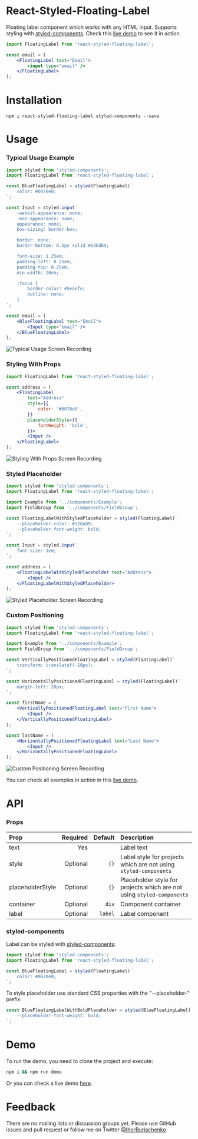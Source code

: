 React-Styled-Floating-Label
===========================
Floating label component which works with any HTML input. Supports styling with [styled-components](https://styled-components.com). Check this [live demo](http://ihor.burlachenko.com/open-source/react-styled-floating-label-demo/) to see it in action.

```jsx
import FloatingLabel from 'react-styled-floating-label';

const email = (
    <FloatingLabel text="Email">
        <input type="email" />
    </FloatingLabel>
);
```

Installation
============
`npm i react-styled-floating-label styled-components --save`


Usage
=====

### Typical Usage Example

```jsx
import styled from 'styled-components';
import FloatingLabel from 'react-styled-floating-label';

const BlueFloatingLabel = styled(FloatingLabel)`
    color: #0070e0;
`;

const Input = styled.input`
    -webkit-appearance: none;
    -moz-appearance: none;
    appearance: none;
    box-sizing: border-box;

    border: none;
    border-bottom: 0.5px solid #bdbdbd;

    font-size: 1.25em;
    padding-left: 0.25em;
    padding-top: 0.25em;
    min-width: 20em;

    :focus {
        border-color: #5eaefe;
        outline: none;
    }
`;

const email = (
    <BlueFloatingLabel text="Email">
        <Input type="email" />
    </BlueFloatingLabel>
);
```

![Typical Usage Screen Recording](https://github.com/ihor/react-styled-floating-label/blob/master/demo/screen-recordings/typical-usage.gif?raw=true)

### Styling With Props

```jsx
import FloatingLabel from 'react-styled-floating-label';

const address = (
    <FloatingLabel
        text="Address"
        style={{
            color: '#0070e0',
        }}
        placeholderStyle={{
            fontWeight: 'bold',
        }}>
        <Input />
    </FloatingLabel>
);
```

![Styling With Props Screen Recording](https://github.com/ihor/react-styled-floating-label/blob/master/demo/screen-recordings/styling-with-props.gif?raw=true)

### Styled Placeholder

```jsx
import styled from 'styled-components';
import FloatingLabel from 'react-styled-floating-label';

import Example from '../components/Example';
import FieldGroup from '../components/FieldGroup';

const FloatingLabelWithStyledPlaceholder = styled(FloatingLabel)`
    --placeholder-color: #328a09;
    --placeholder-font-weight: bold;
`;

const Input = styled.input`
    font-size: 1em;
`;

const address = (
    <FloatingLabelWithStyledPlaceholder text="Address">
        <Input />
    </FloatingLabelWithStyledPlaceholder>
);
```

![Styled Placeholder Screen Recording](https://github.com/ihor/react-styled-floating-label/blob/master/demo/screen-recordings/styled-placeholder.gif?raw=true)

### Custom Positioning

```jsx
import styled from 'styled-components';
import FloatingLabel from 'react-styled-floating-label';

import Example from '../components/Example';
import FieldGroup from '../components/FieldGroup';

const VerticallyPositionedFloatingLabel = styled(FloatingLabel)`
    transform: translateY(-10px);
`;

const HorizontallyPositionedFloatingLabel = styled(FloatingLabel)`
    margin-left: 20px;
`;

const firstName = (
    <VerticallyPositionedFloatingLabel text="First Name">
        <Input />
    </VerticallyPositionedFloatingLabel>
);

const lastName = (
    <HorizontallyPositionedFloatingLabel text="Last Name">
        <Input />
    </HorizontallyPositionedFloatingLabel>
);
```

![Custom Positioning Screen Recording](https://github.com/ihor/react-styled-floating-label/blob/master/demo/screen-recordings/custom-positioning.gif?raw=true)

You can check all examples in action in this [live demo](http://ihor.burlachenko.com/open-source/react-styled-floating-label-demo/).

API
===

### Props

| Prop             | Required | Default        | Description
| :---             |     ---: |           ---: | :---
| text             |      Yes |                | Label text
| style            | Optional |           `{}` | Label style for projects which are not using `styled-components`
| placeholderStyle | Optional |           `{}` | Placeholder style for projects which are not using `styled-components`
| container        | Optional |          `div` | Component container
| label            | Optional |        `label` | Label component

### styled-components

Label can be styled with [styled-components](https://styled-components.com):

```jsx
import styled from 'styled-components';
import FloatingLabel from 'react-styled-floating-label';

const BlueFloatingLabel = styled(FloatingLabel)`
    color: #0070e0;
`;
```

To style placeholder use standard CSS properties with the "--placeholder-" prefix:

```jsx
const BlueFloatingLabelWithBoldPlaceholder = styled(BlueFloatingLabel)`
    --placeholder-font-weight: bold;
`;
```

Demo
====

To run the demo, you need to clone the project and execute:
```bash
npm i && npm run demo
```

Or you can check a live demo [here](http://ihor.burlachenko.com/open-source/react-styled-floating-label-demo/).

Feedback
========

There are no mailing lists or discussion groups yet. Please use GitHub issues and pull request or follow me on Twitter [@IhorBurlachenko](https://twitter.com/IhorBurlachenko)

